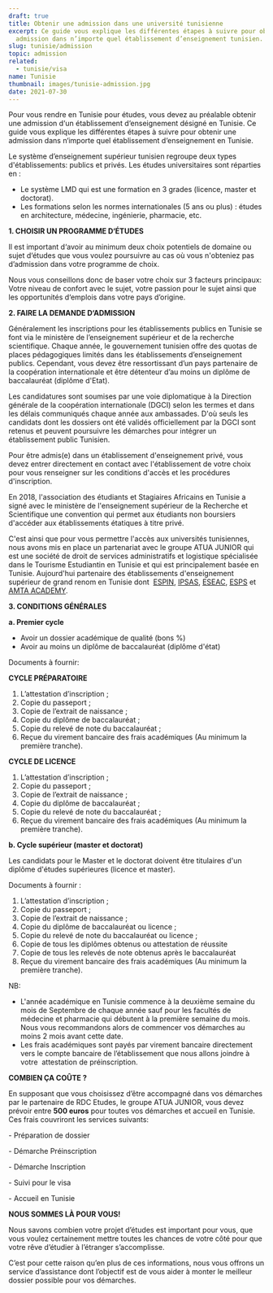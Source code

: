 ```yaml
---
draft: true
title: Obtenir une admission dans une université tunisienne
excerpt: Ce guide vous explique les différentes étapes à suivre pour obtenir une
  admission dans n’importe quel établissement d’enseignement tunisien.
slug: tunisie/admission
topic: admission
related:
  - tunisie/visa
name: Tunisie
thumbnail: images/tunisie-admission.jpg
date: 2021-07-30
---
```

Pour vous rendre en Tunisie pour études, vous devez au préalable obtenir une admission d‘un établissement d‘enseignement désigné en Tunisie. Ce guide vous explique les différentes étapes à suivre pour obtenir une admission dans n‘importe quel établissement d‘enseignement en Tunisie.

Le système d’enseignement supérieur tunisien regroupe deux types d'établissements: publics et privés. Les études universitaires sont réparties en :

* Le système LMD qui est une formation en 3 grades (licence, master et doctorat).
* Les formations selon les normes internationales (5 ans ou plus) : études en architecture, médecine, ingénierie, pharmacie, etc.

**1. CHOISIR UN PROGRAMME D‘ÉTUDES**

Il est important d‘avoir au minimum deux choix potentiels de domaine ou sujet d‘études que vous voulez poursuivre au cas où vous n'obteniez pas d’admission dans votre programme de choix.

Nous vous conseillons donc de baser votre choix sur 3 facteurs principaux: Votre niveau de confort avec le sujet, votre passion pour le sujet ainsi que les opportunités d‘emplois dans votre pays d’origine.

**2. FAIRE LA DEMANDE D‘ADMISSION**

Généralement les inscriptions pour les établissements publics en Tunisie se font via le ministère de l’enseignement supérieur et de la recherche scientifique. Chaque année, le gouvernement tunisien offre des quotas de places pédagogiques limités dans les établissements d’enseignement publics. Cependant, vous devez être ressortissant d’un pays partenaire de la coopération internationale et être détenteur d’au moins un diplôme de baccalauréat (diplôme d'Etat).

Les candidatures sont soumises par une voie diplomatique à la Direction générale de la coopération internationale (DGCI) selon les termes et dans les délais communiqués chaque année aux ambassades. D'où seuls les candidats dont les dossiers ont été validés officiellement par la DGCI sont retenus et peuvent poursuivre les démarches pour intégrer un établissement public Tunisien.

Pour être admis(e) dans un établissement d'enseignement privé, vous devez entrer directement en contact avec l'établissement de votre choix pour vous renseigner sur les conditions d'accès et les procédures d'inscription.

En 2018, l'association des étudiants et Stagiaires Africains en Tunisie a signé avec le ministère de l'enseignement supérieur de la Recherche et Scientifique une convention qui permet aux étudiants non boursiers d'accéder aux établissements étatiques à titre privé. 

C'est ainsi que pour vous permettre l'accès aux universités tunisiennes, nous avons mis en place un partenariat avec le groupe ATUA JUNIOR qui est une société de droit de services administratifs et logistique spécialisée dans le Tourisme Estudiantin en Tunisie et qui est principalement basée en Tunisie. Aujourd'hui partenaire des établissements d'enseignement supérieur de grand renom en Tunisie dont  [ESPIN](https://www.espin.ens.tn/), [IPSAS](https://ipsas-ens.net/), [ESEAC](http://www.eseac.ens.tn/), [ESPS](https://www.esps.tn/etudier-en-tunisie/) et [AMTA ACADEMY](https://amta.academy/).

**3. CONDITIONS GÉNÉRALES** 

**a. Premier cycle** 

* Avoir un dossier académique de qualité (bons %)
* Avoir au moins un diplôme de baccalauréat (diplôme d'état)

Documents à fournir:

**CYCLE PRÉPARATOIRE** 

1. L’attestation d’inscription ; 
2. Copie du passeport ; 
3. Copie de l’extrait de naissance ; 
4. Copie du diplôme de baccalauréat ; 
5. Copie du relevé de note du baccalauréat ; 
6. Reçue du virement bancaire des frais académiques (Au minimum la  première tranche). 

**CYCLE DE LICENCE** 

1. L’attestation d’inscription ; 
2. Copie du passeport ; 
3. Copie de l’extrait de naissance ; 
4. Copie du diplôme de baccalauréat ; 
5. Copie du relevé de note du baccalauréat ; 
6. Reçue du virement bancaire des frais académiques (Au minimum la  première tranche). 

**b. Cycle supérieur (master et doctorat)** 

Les candidats pour le Master et le doctorat doivent être titulaires d'un diplôme d'études supérieures (licence et master).

Documents à fournir :

1. L’attestation d’inscription ; 
2. Copie du passeport ; 
3. Copie de l’extrait de naissance ; 
4. Copie du diplôme de baccalauréat ou licence ; 
5. Copie du relevé de note du baccalauréat ou licence ; 
6. Copie de tous les diplômes obtenus ou attestation de réussite
7. Copie de tous les relevés de note obtenus après le baccalauréat 
8. Reçue du virement bancaire des frais académiques (Au minimum la  première tranche).

NB: 

* L'année académique en Tunisie commence à la deuxième semaine du mois de Septembre de chaque année sauf pour les facultés de médecine et pharmacie qui débutent à la première semaine du mois. Nous vous recommandons alors de commencer vos démarches au moins 2 mois avant cette date.
* Les frais académiques sont payés par virement bancaire directement  vers le compte bancaire de l’établissement que nous allons joindre à votre  attestation de préinscription. 

**COMBIEN ÇA COÛTE ?**

En supposant que vous choisissez d’être accompagné dans vos démarches par le partenaire de RDC Etudes, le groupe ATUA JUNIOR, vous devez prévoir entre **500 euros** pour toutes vos démarches et accueil en Tunisie. Ces frais couvriront les services suivants:

\- Préparation de dossier  

\- Démarche Préinscription  

\- Démarche Inscription  

\- Suivi pour le visa  

\- Accueil en Tunisie 

**NOUS SOMMES LÀ POUR VOUS!**

Nous savons combien votre projet d’études est important pour vous, que vous voulez certainement mettre toutes les chances de votre côté pour que votre rêve d’étudier à l’étranger s’accomplisse.

C’est pour cette raison qu’en plus de ces informations, nous vous offrons un service d’assistance dont l’objectif est de vous aider à monter le meilleur dossier possible pour vos démarches.